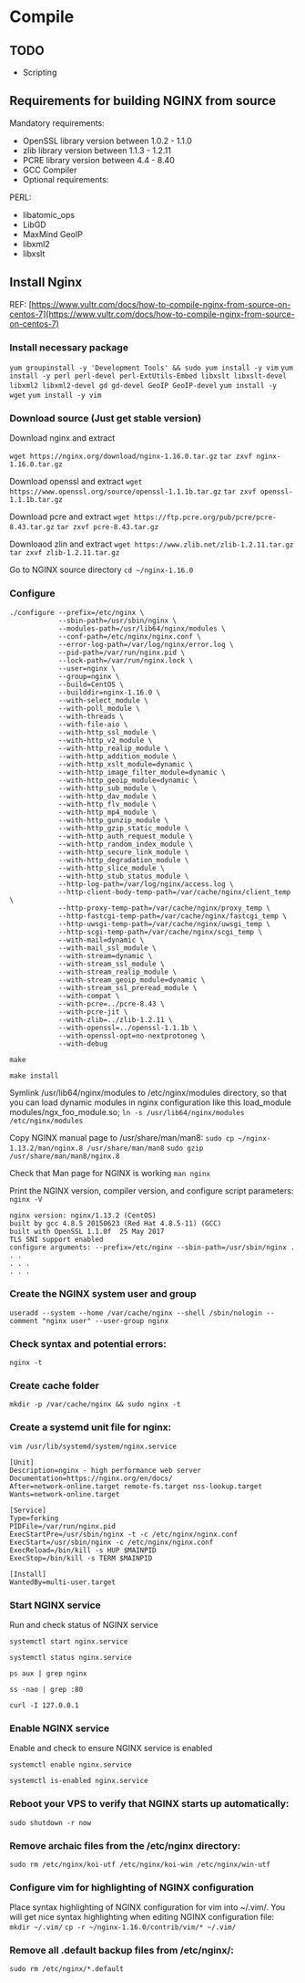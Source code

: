 # Compile
## TODO
- Scripting
## Requirements for building NGINX from source
Mandatory requirements:

- OpenSSL library version between 1.0.2 - 1.1.0
- zlib library version between 1.1.3 - 1.2.11
- PCRE library version between 4.4 - 8.40
- GCC Compiler
- Optional requirements:

PERL:

- libatomic_ops
- LibGD
- MaxMind GeoIP
- libxml2
- libxslt

## Install Nginx
REF: [https://www.vultr.com/docs/how-to-compile-nginx-from-source-on-centos-7](https://www.vultr.com/docs/how-to-compile-nginx-from-source-on-centos-7)

### Install necessary package
`yum groupinstall -y 'Development Tools' && sudo yum install -y vim`
`yum install -y perl perl-devel perl-ExtUtils-Embed libxslt libxslt-devel libxml2 libxml2-devel gd gd-devel GeoIP GeoIP-devel`
`yum install -y wget`
`yum install -y vim`

### Download source (Just get stable version)
Download nginx and extract

`wget https://nginx.org/download/nginx-1.16.0.tar.gz`
`tar zxvf nginx-1.16.0.tar.gz`

Download openssl and extract
`wget https://www.openssl.org/source/openssl-1.1.1b.tar.gz`
`tar zxvf openssl-1.1.1b.tar.gz`

Download pcre and extract
`wget https://ftp.pcre.org/pub/pcre/pcre-8.43.tar.gz`
`tar zxvf pcre-8.43.tar.gz`

Downloaod zlin and extract
`wget https://www.zlib.net/zlib-1.2.11.tar.gz`
`tar zxvf zlib-1.2.11.tar.gz`

Go to NGINX source directory
`cd ~/nginx-1.16.0`

### Configure
```
./configure --prefix=/etc/nginx \
            --sbin-path=/usr/sbin/nginx \
            --modules-path=/usr/lib64/nginx/modules \
            --conf-path=/etc/nginx/nginx.conf \
            --error-log-path=/var/log/nginx/error.log \
            --pid-path=/var/run/nginx.pid \
            --lock-path=/var/run/nginx.lock \
            --user=nginx \
            --group=nginx \
            --build=CentOS \
            --builddir=nginx-1.16.0 \
            --with-select_module \
            --with-poll_module \
            --with-threads \
            --with-file-aio \
            --with-http_ssl_module \
            --with-http_v2_module \
            --with-http_realip_module \
            --with-http_addition_module \
            --with-http_xslt_module=dynamic \
            --with-http_image_filter_module=dynamic \
            --with-http_geoip_module=dynamic \
            --with-http_sub_module \
            --with-http_dav_module \
            --with-http_flv_module \
            --with-http_mp4_module \
            --with-http_gunzip_module \
            --with-http_gzip_static_module \
            --with-http_auth_request_module \
            --with-http_random_index_module \
            --with-http_secure_link_module \
            --with-http_degradation_module \
            --with-http_slice_module \
            --with-http_stub_status_module \
            --http-log-path=/var/log/nginx/access.log \
            --http-client-body-temp-path=/var/cache/nginx/client_temp \
            --http-proxy-temp-path=/var/cache/nginx/proxy_temp \
            --http-fastcgi-temp-path=/var/cache/nginx/fastcgi_temp \
            --http-uwsgi-temp-path=/var/cache/nginx/uwsgi_temp \
            --http-scgi-temp-path=/var/cache/nginx/scgi_temp \
            --with-mail=dynamic \
            --with-mail_ssl_module \
            --with-stream=dynamic \
            --with-stream_ssl_module \
            --with-stream_realip_module \
            --with-stream_geoip_module=dynamic \
            --with-stream_ssl_preread_module \
            --with-compat \
            --with-pcre=../pcre-8.43 \
            --with-pcre-jit \
            --with-zlib=../zlib-1.2.11 \
            --with-openssl=../openssl-1.1.1b \
            --with-openssl-opt=no-nextprotoneg \
            --with-debug
```

`make`

`make install`

Symlink /usr/lib64/nginx/modules to /etc/nginx/modules directory,
so that you can load dynamic modules in nginx configuration like this 
load_module modules/ngx_foo_module.so;
`ln -s /usr/lib64/nginx/modules /etc/nginx/modules`

Copy NGINX manual page to /usr/share/man/man8:
`sudo cp ~/nginx-1.13.2/man/nginx.8 /usr/share/man/man8`
`sudo gzip /usr/share/man/man8/nginx.8`

Check that Man page for NGINX is working
`man nginx`

Print the NGINX version, compiler version, and configure script parameters:
`nginx -V`

```
nginx version: nginx/1.13.2 (CentOS)
built by gcc 4.8.5 20150623 (Red Hat 4.8.5-11) (GCC)
built with OpenSSL 1.1.0f  25 May 2017
TLS SNI support enabled
configure arguments: --prefix=/etc/nginx --sbin-path=/usr/sbin/nginx . . .
. . .
. . .
```
### Create the NGINX system user and group
`useradd --system --home /var/cache/nginx --shell /sbin/nologin --comment "nginx user" --user-group nginx`

### Check syntax and potential errors:
`nginx -t`

### Create cache folder
`mkdir -p /var/cache/nginx && sudo nginx -t`

### Create a systemd unit file for nginx:

`vim /usr/lib/systemd/system/nginx.service`

```
[Unit]
Description=nginx - high performance web server
Documentation=https://nginx.org/en/docs/
After=network-online.target remote-fs.target nss-lookup.target
Wants=network-online.target

[Service]
Type=forking
PIDFile=/var/run/nginx.pid
ExecStartPre=/usr/sbin/nginx -t -c /etc/nginx/nginx.conf
ExecStart=/usr/sbin/nginx -c /etc/nginx/nginx.conf
ExecReload=/bin/kill -s HUP $MAINPID
ExecStop=/bin/kill -s TERM $MAINPID

[Install]
WantedBy=multi-user.target
```
### Start NGINX service
Run and check status of NGINX service

`systemctl start nginx.service`

`systemctl status nginx.service`

`ps aux | grep nginx`

`ss -nao | grep :80`

`curl -I 127.0.0.1`

###  Enable NGINX service
Enable and check  to ensure NGINX service is enabled

`systemctl enable nginx.service`

`systemctl is-enabled nginx.service`

### Reboot your VPS to verify that NGINX starts up automatically:
`sudo shutdown -r now`

### Remove archaic files from the /etc/nginx directory:
`sudo rm /etc/nginx/koi-utf /etc/nginx/koi-win /etc/nginx/win-utf`

### Configure vim for highlighting of NGINX configuration
Place syntax highlighting of NGINX configuration for vim into ~/.vim/.
You will get nice syntax highlighting when editing NGINX configuration file:
`mkdir ~/.vim/`
`cp -r ~/nginx-1.16.0/contrib/vim/* ~/.vim/`

### Remove all .default backup files from /etc/nginx/:
`sudo rm /etc/nginx/*.default`